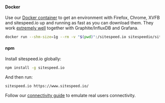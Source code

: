 
#### Docker

Use our [Docker container](https://hub.docker.com/r/sitespeedio/sitespeed.io/) to get an environment with Firefox, Chrome, XVFB and sitespeed.io up and running as fast as you can download them. They work [extremely well]({{site.baseurl}}/documentation/sitespeed.io/performance-dashboard/) together with Graphite/InfluxDB and Grafana.

~~~bash
docker run --shm-size=1g --rm -v "$(pwd)":/sitespeed.io sitespeedio/sitespeed.io https://www.sitespeed.io/
~~~

#### npm

Install sitespeed.io globally:

~~~bash
npm install -g sitespeed.io
~~~

And then run:

~~~bash
sitespeed.io https://www.sitespeed.io/
~~~

Follow our [connectivity guide]({{site.baseurl}}/documentation/sitespeed.io/connectivity) to emulate real users connectivity.
